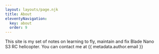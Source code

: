 ```yaml
---
layout: layouts/page.njk
title: About
eleventyNavigation:
  key: about
  order: 9
---
```


This site is my set of notes on learning to fly, maintain and fix Blade Nano S3 RC helicopter.
You can contact me at {{ metadata.author.email }}
